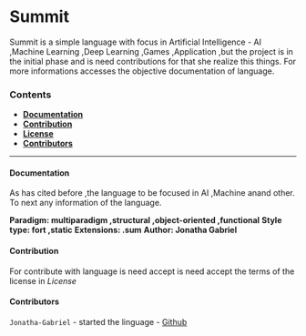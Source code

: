 # Summit
Summit is a simple language with focus in Artificial Intelligence - AI
 ,Machine Learning ,Deep Learning ,Games ,Application ,but the project is in the initial
phase and is need contributions for that she realize this things. For more
informations accesses the objective documentation of language.

### Contents
+ **[Documentation](#documentation)** <br />
+ **[Contribution](#contribution)** <br />
+ **[License]()** <br />
+ **[Contributors](#contributors)** <br />

-------------
#### Documentation

As has cited before ,the language to be focused in AI ,Machine anand other. To next any 
information of  the language.

**Paradigm: multiparadigm ,structural ,object-oriented ,functional**
**Style type: fort ,static**
**Extensions: .sum**
**Author: Jonatha Gabriel**

#### Contribution

For contribute with language is need accept is need accept the terms 
of the license in *License*

#### Contributors

```Jonatha-Gabriel``` - started the linguage - [Github](https://github.com/Jonatha-Gabriel)
